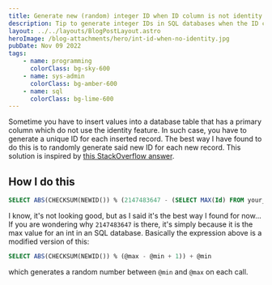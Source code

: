 ```yaml
---
title: Generate new (random) integer ID when ID column is not identity
description: Tip to generate integer IDs in SQL databases when the ID column does not have the identity specification
layout: ../../layouts/BlogPostLayout.astro
heroImage: /blog-attachments/hero/int-id-when-no-identity.jpg
pubDate: Nov 09 2022
tags:
    - name: programming
      colorClass: bg-sky-600
    - name: sys-admin
      colorClass: bg-amber-600
    - name: sql
      colorClass: bg-lime-600
---
```


Sometime you have to insert values into a database table that has a primary column which do not use the identity feature. In such case, you have to generate a unique ID for each inserted record. The best way I have found to do this is to randomly generate said new ID for each new record. This solution is inspired by [this StackOverflow answer](https://stackoverflow.com/a/18408615/10351751).

## How I do this

```sql
SELECT ABS(CHECKSUM(NEWID()) % (2147483647 - (SELECT MAX(Id) FROM your_table) + 1)) + (SELECT MAX(Id) FROM your_table)
```

I know, it's not looking good, but as I said it's the best way I found for now...
If you are wondering why `2147483647` is there, it's simply because it is the max value for an int in an SQL database. Basically the expression above is a modified version of this:

```sql
SELECT ABS(CHECKSUM(NEWID()) % (@max - @min + 1)) + @min
```

which generates a random number between `@min` and `@max` on each call.
